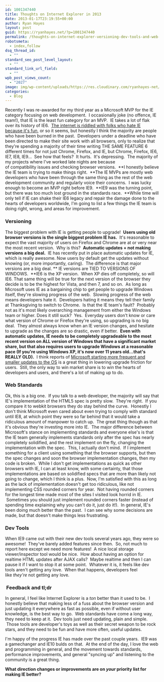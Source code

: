 ```yaml
---
id: 1001347440
title: Thoughts on Internet Explorer in 2013
date: 2013-01-17T23:19:55+00:00
author: Ryan Hayes
layout: post
guid: https://ryanhayes.net/?p=1001347440
permalink: /thoughts-on-internet-explorer-versioning-dev-tools-and-web-standards-in-2013/
robotsmeta:
  - index,follow
dsq_thread_id:
  - ""
standard_seo_post_level_layout:
  - ""
standard_link_url_field:
  - ""
wpb_post_views_count:
  - "2027"
image: img/wp-content/uploads/https://res.cloudinary.com/ryanhayes-net/image/upload/v1382116578/ie9-logo_wgf8wu.png
categories:
  - Blog
---
```

Recently I was re-awarded for my third year as a Microsoft MVP for the IE category focusing on web development.  I occasionally joke (no offence, IE team!), that IE is the least fun category for an MVP.  IE takes a lot of flak over its history of IE6.  [The internet is riddled with folks who hate IE because it's fun](https://www.youtube.com/watch?v=lD9FAOPBiDk), or so it seems, but honestly I think the majority are people who have been burned in the past.  Developers under a deadline who have been directed to make their site work with all browsers, only to realize that they're spending a majority of their time writing THE SAME FEATURE 6 different times for not just Chrome, Firefox, and IE, but Chrome, Firefox, IE6, IE7, IE8, IE9&#8230;  See how that feels?  It hurts.  It's depressing.  The majority of my projects where I've worked late nights are because of compatibility issues and checking browser versions.  **I honestly believe the IE team is trying to make things right.  **The IE MVPs are mostly web developers who have been through the same thing as the rest of the web development community and regularly voice their concerns.  I was lucky enough to become an MVP right before IE9.  **IE9 was the turning point, but there was too much lost ground in the standards race.  **While time will only tell if IE can shake their IE6 legacy and repair the damage done to the hearts of developers worldwide, I'm going to list a few things the IE team is doing right, wrong, and areas for improvement.<!--more-->

### Versioning

The biggest problem with IE is getting people to upgrade!  **Users using old browser versions is the single biggest problem IE has.**  It's reasonable to expect the vast majority of users on Firefox and Chrome are at or very near the most recent version.  Why is this?  **Automatic updates + not making versions a big deal.**  IE has recently put in place automatic updates for IE, which is really awesome. Now users by default get the updates without knowing (or, more importantly, caring).  The difference is that major versions are a big deal. ** IE versions are TIED TO VERSIONS OF WINDOWS.  **IE6 is the XP version.  When XP dies off completely, so will IE6. That same thing will be true for the next version of the browser they decide is to be the highest for Vista, and then 7, and so on.  As long as Microsoft uses IE as a bargaining chip to get people to upgrade Windows itself, they're slowing progress of the web.  Slowing progress of the web means developers hate it.  Developers hating it means they tell their family at Thanksgiving to switch to Chrome.  Is that the IE team's fault?  Probably not as it's most likely overarching management from either the Windows team or higher. Does it still suck?  Yes.  Everyday users don't know or care what version of Chrome or Firefox they're using, so upgrading is no big deal.  They almost always know when an IE version changes, and hesitate to upgrade as the changes are so drastic, even if better.  **Even with automatic updates, IE needs to be completely upgradeable to the most recent version on ALL version of Windows that have a significant market share, but that also requires users to upgrade Windows at a reasonable pace (If you're using Windows XP, it's now over 11 years old&#8230;that's REALLY OLD).**  I think reports of [Microsoft starting more frequent and smaller updates to the OS](https://www.theverge.com/2012/11/28/3693368/windows-blue-update-low-cost) is a great thing in lowering upgrade friction for users.  Still, the only way to win market share is to win the hearts of developers and users, and there's a lot of making up to do.

### Web Standards

Ok, this is a big one.  If you talk to a web developer, the majority will say that IE's implementation of the HTML5 spec is pretty slow.  They're right.  If you compare it to webkit browsers they do stay behind the curve.  Honestly I don't think Microsoft even cared about even trying to comply with standard until IE8, at which point they were so far behind that it would take a ridiculous amount of manpower to catch up.  The great thing though as that it's obvious they're investing more into IE.  The major difference between Microsoft's stance on implementing standards and everyone else's is that the IE team generally implements standards only after the spec has nearly completely solidified, and the rest implement on the fly, changing the implementation with the spec.  This, I actually don't mind.  If I implement something for a client using something that the browser supports, but then the spec changes and soon the browser implementation changes, then my code is broken.  While I don't get implementations as quick as other browsers with IE, I can at least know, with some certainty, that those implementations are based on solidified specs that are more than likely not going to change, which I think is a plus.  Now, I'm satisfied with this as long as the lack of implementation doesn't get too ridiculous, like not implementing CSS rounded corners for year.  Not having rounded corners for the longest time made most of the sites I visited look horrid in IE.  Sometimes you should just implement rounded corners faster (instead of spending time explaining why you can't do it, just do it!).  In general, IE's been doing much better than the past.  I can see why some decisions are made, but that doesn't make things less frustrating.

### Dev Tools

When IE9 came out with their new dev tools several years ago, they were so awesome!  They've barely added features since then.  So, not much to report here except we need more features!  A nice local storage viewer/inspector tool would be nice.  How about having an option for realtime HTML updates after AJAX calls?  Maybe realtime and then I can pause it if I want to stop it at some point.  Whatever it is, it feels like dev tools aren't getting any love.  When that happens, developers feel like _they're_ not getting any love.

###  Feedback and tl;dr

In general, I feel like Internet Explorer is a _ton_ better than it used to be.  I honestly believe that making less of a fuss about the browser version and just updating it everywhere as fast as possible, even if without user knowledge, is the best way to go.  Web standards have come a long way, they need to keep at it.  Dev tools just need updating, plain and simple.  Those tools are developer's toys as well as their secret weapon to be rock stars, and they need to be fun and have more often, useful updates.

I'm happy of the progress IE has made over the past couple years.  IE9 was a gamechanger and IE10 bulds on that.  At the end of the day, I love the web and programming in general, and the movement towards standards, performance improvements, and general "syncing up" and listening to the community is a great thing.

**What direction changes or improvements are on _your_ priority list for making IE better?**